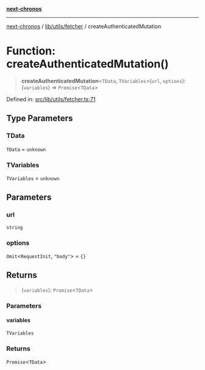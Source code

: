[**next-chronos**](../../../../README.md)

***

[next-chronos](../../../../README.md) / [lib/utils/fetcher](../README.md) / createAuthenticatedMutation

# Function: createAuthenticatedMutation()

> **createAuthenticatedMutation**\<`TData`, `TVariables`\>(`url`, `options`): (`variables`) => `Promise`\<`TData`\>

Defined in: [src/lib/utils/fetcher.ts:71](https://github.com/Bababum95/next-chronos/blob/41860730c8dd12c16699269e1eee86402c8d1a9f/src/lib/utils/fetcher.ts#L71)

## Type Parameters

### TData

`TData` = `unknown`

### TVariables

`TVariables` = `unknown`

## Parameters

### url

`string`

### options

`Omit`\<`RequestInit`, `"body"`\> = `{}`

## Returns

> (`variables`): `Promise`\<`TData`\>

### Parameters

#### variables

`TVariables`

### Returns

`Promise`\<`TData`\>
